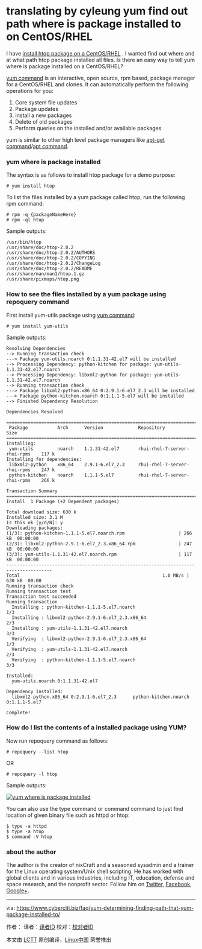 translating by cyleung
yum find out path where is package installed to on CentOS/RHEL
======

I have [install htop package on a CentOS/RHEL][1] . I wanted find out where and at what path htop package installed all files. Is there an easy way to tell yum where is package installed on a CentOS/RHEL?

[yum command][2] is an interactive, open source, rpm based, package manager for a CentOS/RHEL and clones. It can automatically perform the following operations for you:

  1. Core system file updates
  2. Package updates
  3. Install a new packages
  4. Delete of old packages
  5. Perform queries on the installed and/or available packages

yum is similar to other high level package managers like [apt-get command][3]/[apt command][4].

### yum where is package installed

The syntax is as follows to install htop package for a demo purpose:

`# yum install htop`

To list the files installed by a yum package called htop, run the following rpm command:

```
# rpm -q {packageNameHere}
# rpm -ql htop
```

Sample outputs:

```
/usr/bin/htop
/usr/share/doc/htop-2.0.2
/usr/share/doc/htop-2.0.2/AUTHORS
/usr/share/doc/htop-2.0.2/COPYING
/usr/share/doc/htop-2.0.2/ChangeLog
/usr/share/doc/htop-2.0.2/README
/usr/share/man/man1/htop.1.gz
/usr/share/pixmaps/htop.png

```

### How to see the files installed by a yum package using repoquery command

First install yum-utils package using [yum command][2]:

```
# yum install yum-utils
```

Sample outputs:

```
Resolving Dependencies
--> Running transaction check
---> Package yum-utils.noarch 0:1.1.31-42.el7 will be installed
--> Processing Dependency: python-kitchen for package: yum-utils-1.1.31-42.el7.noarch
--> Processing Dependency: libxml2-python for package: yum-utils-1.1.31-42.el7.noarch
--> Running transaction check
---> Package libxml2-python.x86_64 0:2.9.1-6.el7_2.3 will be installed
---> Package python-kitchen.noarch 0:1.1.1-5.el7 will be installed
--> Finished Dependency Resolution

Dependencies Resolved

=======================================================================================
 Package           Arch      Version             Repository                       Size
=======================================================================================
Installing:
 yum-utils         noarch    1.1.31-42.el7       rhui-rhel-7-server-rhui-rpms    117 k
Installing for dependencies:
 libxml2-python    x86_64    2.9.1-6.el7_2.3     rhui-rhel-7-server-rhui-rpms    247 k
 python-kitchen    noarch    1.1.1-5.el7         rhui-rhel-7-server-rhui-rpms    266 k

Transaction Summary
=======================================================================================
Install  1 Package (+2 Dependent packages)

Total download size: 630 k
Installed size: 3.1 M
Is this ok [y/d/N]: y
Downloading packages:
(1/3): python-kitchen-1.1.1-5.el7.noarch.rpm                    | 266 kB  00:00:00     
(2/3): libxml2-python-2.9.1-6.el7_2.3.x86_64.rpm                | 247 kB  00:00:00     
(3/3): yum-utils-1.1.31-42.el7.noarch.rpm                       | 117 kB  00:00:00     
---------------------------------------------------------------------------------------
Total                                                     1.0 MB/s | 630 kB  00:00     
Running transaction check
Running transaction test
Transaction test succeeded
Running transaction
  Installing : python-kitchen-1.1.1-5.el7.noarch                                   1/3
  Installing : libxml2-python-2.9.1-6.el7_2.3.x86_64                               2/3
  Installing : yum-utils-1.1.31-42.el7.noarch                                      3/3
  Verifying  : libxml2-python-2.9.1-6.el7_2.3.x86_64                               1/3
  Verifying  : yum-utils-1.1.31-42.el7.noarch                                      2/3
  Verifying  : python-kitchen-1.1.1-5.el7.noarch                                   3/3

Installed:
  yum-utils.noarch 0:1.1.31-42.el7                                                     

Dependency Installed:
  libxml2-python.x86_64 0:2.9.1-6.el7_2.3      python-kitchen.noarch 0:1.1.1-5.el7     

Complete!
```


### How do I list the contents of a installed package using YUM?

Now run repoquery command as follows:

`# repoquery --list htop`

OR

`# repoquery -l htop`

Sample outputs:

[![yum where is package installed][5]][5]

You can also use the type command or command command to just find location of given binary file such as httpd or htop:

```
$ type -a httpd
$ type -a htop
$ command -V htop
```

### about the author

The author is the creator of nixCraft and a seasoned sysadmin and a trainer for the Linux operating system/Unix shell scripting. He has worked with global clients and in various industries, including IT, education, defense and space research, and the nonprofit sector. Follow him on [Twitter][6], [Facebook][7], [Google+][8].

--------------------------------------------------------------------------------

via: https://www.cyberciti.biz/faq/yum-determining-finding-path-that-yum-package-installed-to/

作者：[][a]
译者：[译者ID](https://github.com/译者ID)
校对：[校对者ID](https://github.com/校对者ID)

本文由 [LCTT](https://github.com/LCTT/TranslateProject) 原创编译，[Linux中国](https://linux.cn/) 荣誉推出

[a]:https://www.cyberciti.biz
[1]:https://www.cyberciti.biz/faq/centos-redhat-linux-install-htop-command-using-yum/
[2]:https://www.cyberciti.biz/faq/rhel-centos-fedora-linux-yum-command-howto/ (See Linux/Unix yum command examples for more info)
[3]:https://www.cyberciti.biz/tips/linux-debian-package-management-cheat-sheet.html (See Linux/Unix apt-get command examples for more info)
[4]:https://www.cyberciti.biz/faq/ubuntu-lts-debian-linux-apt-command-examples/ (See Linux/Unix apt command examples for more info)
[5]:https://www.cyberciti.biz/media/new/faq/2018/01/yum-where-is-package-installed.jpg
[6]:https://twitter.com/nixcraft
[7]:https://facebook.com/nixcraft
[8]:https://plus.google.com/+CybercitiBiz
